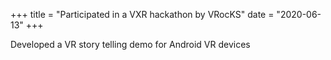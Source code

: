 +++
title = "Participated in a VXR hackathon by VRocKS"
date = "2020-06-13"
+++

Developed a VR story telling demo for Android VR devices
